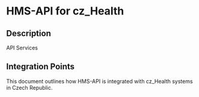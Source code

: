 # HMS-API for cz_Health

## Description

API Services

## Integration Points

This document outlines how HMS-API is integrated with cz_Health systems in Czech Republic.
